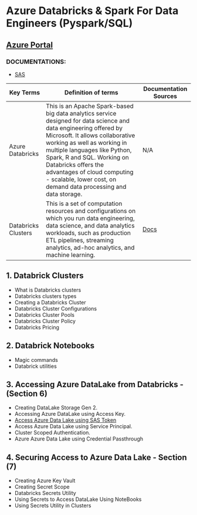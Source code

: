 # Azure Databricks & Spark For Data Engineers (Pyspark/SQL)
## [Azure Portal](https://portal.azure.com/#home)
### DOCUMENTATIONS:
- [SAS](https://learn.microsoft.com/en-us/azure/databricks/storage/azure-storage#access-azure-data-lake-storage-gen2-or-blob-storage-using-a-sas-token)

Key Terms | Definition of terms | Documentation Sources |
| ----------- | ----------- |  ----------- |
| Azure Databricks| This is an Apache Spark-based big data analytics service designed for data science and data engineering offered by Microsoft. It allows collaborative working as well as working in multiple languages like Python, Spark, R and SQL. Working on Databricks offers the advantages of cloud computing - scalable, lower cost, on demand data processing and data storage.  |  N/A  | 
| Databricks Clusters   | This is a set of computation resources and configurations on which you run data engineering, data science, and data analytics workloads, such as production ETL pipelines, streaming analytics, ad-hoc analytics, and machine learning. |  [Docs](https://docs.databricks.com/en/clusters/index.html) |  
## 1. Databrick Clusters
- What is Databricks clusters
- Databricks clusters types
- Creating a Databricks Cluster
- Databricks Cluster Configurations
- Databricks Cluster Pools
- Databricks Cluster Policy
- Databricks Pricing


## 2. Databrick Notebooks
- Magic commands
- Databrick utilities

## 3. Accessing Azure DataLake from Databricks - (Section 6)     
- Creating DataLake Storage Gen 2.
- Accessing Azure DataLake using Access Key.
- [Access Azure Data Lake using SAS Token](https://learn.microsoft.com/en-us/azure/databricks/storage/azure-storage#access-azure-data-lake-storage-gen2-or-blob-storage-using-a-sas-token)
- Access Azure Data Lake using Service Principal.
- Cluster Scoped Authentication.
- Azure Azure Data Lake using Credential Passthrough
  
     
## 4. Securing Access to Azure Data Lake - Section (7)
- Creating Azure Key Vault
- Creating Secret Scope
- Databricks Secrets Utility
- Using Secrets to Access DataLake Using NoteBooks
- Using Secrets Utility in Clusters
